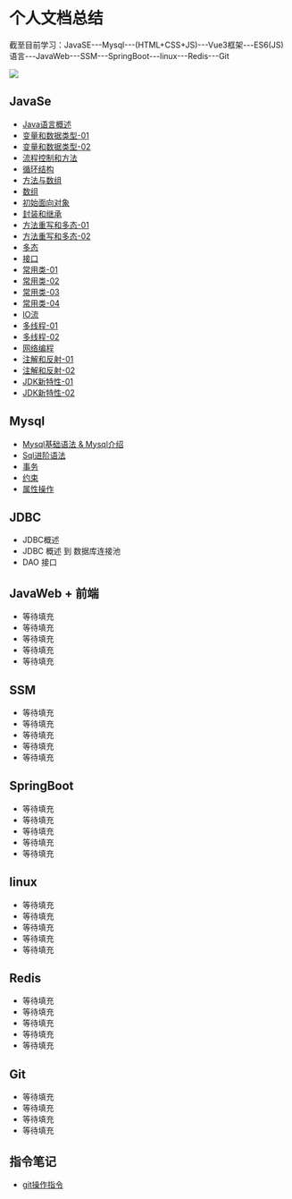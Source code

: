 # 个人文档总结

截至目前学习：JavaSE---Mysql---(HTML+CSS+JS)---Vue3框架---ES6(JS)语言---JavaWeb---SSM---SpringBoot---linux---Redis---Git

![](https://gitee.com/fan-yuxuan-simonfan/summary-notes/raw/master/images/java-logo.jpg)

## JavaSe

- [Java语言概述](https://gitee.com/FanSimon/summary-notes/blob/master/JavaSe/day01Java%E8%AF%AD%E8%A8%80%E6%A6%82%E8%BF%B0.md)
- [变量和数据类型-01](https://gitee.com/FanSimon/summary-notes/blob/master/JavaSe/day02%E5%8F%98%E9%87%8F%E5%92%8C%E6%95%B0%E6%8D%AE%E7%B1%BB%E5%9E%8B.md)
- [变量和数据类型-02](https://gitee.com/FanSimon/summary-notes/blob/master/JavaSe/day03%E5%8F%98%E9%87%8F%E5%92%8C%E6%95%B0%E6%8D%AE%E7%B1%BB%E5%9E%8B.md)
- [流程控制和方法](https://gitee.com/FanSimon/summary-notes/blob/master/JavaSe/day04%E6%B5%81%E7%A8%8B%E6%8E%A7%E5%88%B6%E5%92%8C%E6%96%B9%E6%B3%95.md)
- [循环结构](https://gitee.com/FanSimon/summary-notes/blob/master/JavaSe/day05%E5%BE%AA%E7%8E%AF%E7%BB%93%E6%9E%84.md)
- [方法与数组](https://gitee.com/FanSimon/summary-notes/blob/master/JavaSe/day06%E6%96%B9%E6%B3%95%E5%92%8C%E6%95%B0%E7%BB%84%E4%B8%80%E5%8D%8A.md)
- [数组](https://gitee.com/FanSimon/summary-notes/blob/master/JavaSe/day07%E6%95%B0%E7%BB%84.md)
- [初始面向对象](https://gitee.com/FanSimon/summary-notes/blob/master/JavaSe/day08%E5%88%9D%E8%AF%86%E9%9D%A2%E5%90%91%E5%AF%B9%E8%B1%A1.md)
- [封装和继承](https://gitee.com/FanSimon/summary-notes/blob/master/JavaSe/day09%E5%B0%81%E8%A3%85%E5%92%8C%E7%BB%A7%E6%89%BF.md)
- [方法重写和多态-01](https://gitee.com/FanSimon/summary-notes/blob/master/JavaSe/day09%E5%B0%81%E8%A3%85%E5%92%8C%E7%BB%A7%E6%89%BF.md)
- [方法重写和多态-02](https://gitee.com/FanSimon/summary-notes/blob/master/JavaSe/day11%E6%96%B9%E6%B3%95%E9%87%8D%E5%86%99%E5%92%8C%E5%A4%9A%E6%80%81.md)
- [多态](https://gitee.com/FanSimon/summary-notes/blob/master/JavaSe/day11%E6%96%B9%E6%B3%95%E9%87%8D%E5%86%99%E5%92%8C%E5%A4%9A%E6%80%81.md)
- [接口](https://gitee.com/FanSimon/summary-notes/blob/master/JavaSe/day13%E6%8E%A5%E5%8F%A3.md)
- [常用类-01](https://gitee.com/FanSimon/summary-notes/blob/master/JavaSe/day14%E5%B8%B8%E7%94%A8%E7%B1%BB.md)
- [常用类-02](https://gitee.com/FanSimon/summary-notes/blob/master/JavaSe/day15%E5%B8%B8%E7%94%A8%E7%B1%BB.md)
- [常用类-03](https://gitee.com/FanSimon/summary-notes/blob/master/JavaSe/day15%E7%AC%94%E8%AE%B0%E5%B8%B8%E7%94%A8%E7%B1%BB.md)
- [常用类-04](https://gitee.com/FanSimon/summary-notes/blob/master/JavaSe/day16%E5%B8%B8%E7%94%A8%E7%B1%BB.md)
- [IO流](https://gitee.com/FanSimon/summary-notes/blob/master/JavaSe/day17IO.md)
- [多线程-01](https://gitee.com/FanSimon/summary-notes/blob/master/JavaSe/day18%E5%A4%9A%E7%BA%BF%E7%A8%8B.md)
- [多线程-02](https://gitee.com/FanSimon/summary-notes/blob/master/JavaSe/day19%E5%A4%9A%E7%BA%BF%E7%A8%8B.md)
- [网络编程](https://gitee.com/FanSimon/summary-notes/blob/master/JavaSe/day20%E7%BD%91%E7%BB%9C%E7%BC%96%E7%A8%8B.md)
- [注解和反射-01](https://gitee.com/FanSimon/summary-notes/blob/master/JavaSe/day21%E6%B3%A8%E8%A7%A3%E5%92%8C%E5%8F%8D%E5%B0%84.md)
- [注解和反射-02](https://gitee.com/FanSimon/summary-notes/blob/master/JavaSe/day22%E6%B3%A8%E8%A7%A3%E5%92%8C%E5%8F%8D%E5%B0%84.md)
- [JDK新特性-01](https://gitee.com/FanSimon/summary-notes/blob/master/JavaSe/day22JDK8%E6%96%B0%E7%89%B9%E6%80%A71.md)
- [JDK新特性-02](https://gitee.com/FanSimon/summary-notes/blob/master/JavaSe/day22JDK8%E6%96%B0%E7%89%B9%E6%80%A72.md)

## Mysql

- [Mysql基础语法 & Mysql介绍](https://gitee.com/FanSimon/summary-notes/blob/master/Mysql/day01%20MySQL%E5%9F%BA%E7%A1%80%E4%BB%8B%E7%BB%8D%20%E5%92%8C%20%E5%9F%BA%E7%A1%80%E8%AF%AD%E6%B3%95.md)
- [Sql进阶语法](https://gitee.com/FanSimon/summary-notes/blob/master/Mysql/day02%20SQL%E8%BF%9B%E9%98%B6%E8%AF%AD%E6%B3%95.md)
- [事务](https://gitee.com/FanSimon/summary-notes/blob/master/Mysql/day3%20%E4%BA%8B%E5%8A%A1.md)
- [约束](https://gitee.com/FanSimon/summary-notes/blob/master/Mysql/day3%20%E7%BA%A6%E6%9D%9F%E5%92%8CMYSQL%E5%B1%9E%E6%80%A7%E6%93%8D%E4%BD%9C.md)
- [属性操作](https://gitee.com/FanSimon/summary-notes/blob/master/Mysql/day3%20%E7%BA%A6%E6%9D%9F%E5%92%8CMYSQL%E5%B1%9E%E6%80%A7%E6%93%8D%E4%BD%9C.md)

## JDBC

- JDBC概述
- JDBC 概述 到 数据库连接池
- DAO 接口

## JavaWeb + 前端

- 等待填充
- 等待填充
- 等待填充
- 等待填充
- 等待填充

## SSM

- 等待填充
- 等待填充
- 等待填充
- 等待填充
- 等待填充

## SpringBoot

- 等待填充
- 等待填充
- 等待填充
- 等待填充
- 等待填充

## linux

- 等待填充
- 等待填充
- 等待填充
- 等待填充
- 等待填充

## Redis

- 等待填充
- 等待填充
- 等待填充
- 等待填充
- 等待填充

## Git

- 等待填充
- 等待填充
- 等待填充
- 等待填充

## 指令笔记

- [git操作指令](https://gitee.com/FanSimon/summary-notes/blob/master/%E6%8C%87%E4%BB%A4%E7%AC%94%E8%AE%B0/git%E6%93%8D%E4%BD%9C%E6%8C%87%E4%BB%A4.md)

